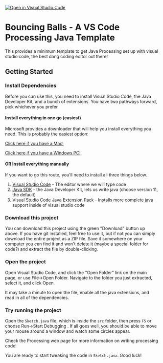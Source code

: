 [![Open in Visual Studio Code](https://classroom.github.com/assets/open-in-vscode-2e0aaae1b6195c2367325f4f02e2d04e9abb55f0b24a779b69b11b9e10269abc.svg)](https://classroom.github.com/online_ide?assignment_repo_id=16699844&assignment_repo_type=AssignmentRepo)
# Bouncing Balls - A VS Code Processing Java Template

This provides a minimum template to get Java Processing set up with visual studio code, the best dang coding editor out there!


## Getting Started

### Install Dependencies

Before you can use this, you need to install Visual Studio Code, the Java Developer Kit, and a bunch of extensions. You have two pathways forward, pick whichever you prefer

#### Install everything in one go (easiest)

Microsoft provides a downloader that will help you install everything you need. This is probably the easiest option:

[Click here if you have a Mac!](https://aka.ms/vscode-java-installer-mac)

[Click here if you have a Windows PC!](https://aka.ms/vscode-java-installer-win)

#### OR Install everything manually

If you want to go this route, you'll need to install all three things below.

1. [Visual Studio Code](http://code.visualstudio.com) - The editor where we will type code
2. [Java SDK](http://www.adoptopenjdk.net) - the Java Developer Kit, lets us write java (choose version 11, the default)
3. [Visual Studio Code Java Extension Pack](https://marketplace.visualstudio.com/items?itemName=vscjava.vscode-java-pack) - Installs more complete java support inside of visual studio code

### Download this project

You can download this project using the green "Download" button up above. If you have git installed, feel free to use it, but if not you can simply download the entire project as a ZIP file. Save it somewhere on your computer you can find it and won't delete it (maybe a special folder for code?) and extract the file by double-clicking.

### Open the project

Open Visual Studio Code, and click the "Open Folder" link on the main page, or use File->Open Folder. Navigate to the folder you just extracted, select it, and click Open.

It may take a minute to open the file, enable all the java extensions, and read in all of the dependencies. 

### Try running the project

Open the `Sketch.java` file, which is inside the `src` folder, then press `F5` or choose Run->Start Debugging . If all goes well, you should be able to move your mouse around a window and watch some circles appear.

Check the Processing web page for more information on writing processing code!

You are ready to start tweaking the code in `Sketch.java`. Good luck!